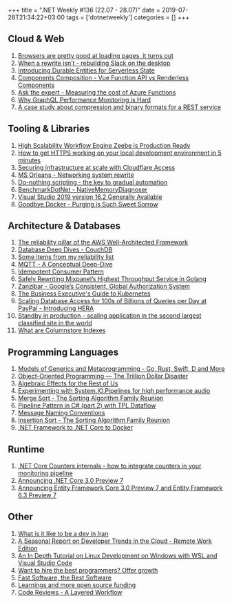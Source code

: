 +++
title = ".NET Weekly #136 (22.07 - 28.07)"
date = 2019-07-28T21:34:22+03:00
tags = ['dotnetweekly']
categories = []
+++

## Cloud & Web

1. [Browsers are pretty good at loading pages, it turns out](https://carter.sande.duodecima.technology/javascript-page-navigation/)
1. [When a rewrite isn’t - rebuilding Slack on the desktop](https://slack.engineering/rebuilding-slack-on-the-desktop-308d6fe94ae4)
1. [Introducing Durable Entities for Serverless State](https://medium.com/microsoftazure/introducing-durable-entities-for-serverless-state-3484e63fe0ae)
1. [Components Composition - Vue Function API vs Renderless Components](https://medium.com/@adamorlowskipoland/vue-components-composition-vue-functional-api-vs-renderless-components-36abee218215)
1. [Ask the expert - Measuring the cost of Azure Functions](https://www.nigelfrank.com/blog/ask-the-expert-measuring-the-cost-of-azure-functions/)
1. [Why GraphQL Performance Monitoring is Hard](https://medium.com/@__xuorig__/why-graphql-performance-monitoring-is-hard-41381bc7c44d)
1. [A case study about compression and binary formats for a REST service](https://medium.com/@julianojuliocosta/a-case-study-about-compression-and-binary-formats-for-a-rest-service-7de9c4535cb8)

<!--more-->

## Tooling & Libraries

1. [High Scalability Workflow Engine Zeebe is Production Ready](https://www.infoq.com/news/2019/07/workflow-engine-zeebe-ga-release/)
1. [How to get HTTPS working on your local development environment in 5 minutes](https://www.freecodecamp.org/news/how-to-get-https-working-on-your-local-development-environment-in-5-minutes-7af615770eec/)
1. [Securing infrastructure at scale with Cloudflare Access](https://blog.cloudflare.com/access-wildcard-subdomain/)
1. [MS Orleans - Networking system rewrite](https://github.com/dotnet/orleans/pull/5436)
1. [Do-nothing scripting - the key to gradual automation](https://blog.danslimmon.com/2019/07/15/do-nothing-scripting-the-key-to-gradual-automation/)
1. [BenchmarkDotNet - NativeMemoryDiagnoser](https://github.com/dotnet/BenchmarkDotNet/pull/1131)
1. [Visual Studio 2019 version 16.2 Generally Available](https://devblogs.microsoft.com/visualstudio/visual-studio-2019-version-16-2-generally-available-and-16-3-preview-1/)
1. [Goodbye Docker - Purging is Such Sweet Sorrow](https://zwischenzugs.com/2019/07/27/goodbye-docker-purging-is-such-sweet-sorrow/)

## Architecture & Databases

1. [The reliability pillar of the AWS Well-Architected Framework](https://d1.awsstatic.com/whitepapers/architecture/AWS-Reliability-Pillar.pdf)
1. [Database Deep Dives - CouchDB](https://www.ibm.com/cloud/blog/new-builders/database-deep-dives-couchdb)
1. [Some items from my reliability list](http://rachelbythebay.com/w/2019/07/21/reliability/)
1. [MQTT - A Conceptual Deep-Dive](https://www.ably.io/concepts/mqtt)
1. [Idempotent Consumer Pattern](https://pradeeploganathan.com/patterns/idempotent-consumer-pattern/)
1. [Safely Rewriting Mixpanel’s Highest Throughput Service in Golang](https://engineering.mixpanel.com/2019/07/24/safely-rewriting-mixpanels-highest-throughput-service-in-golang/)
1. [Zanzibar - Google’s Consistent, Global Authorization System](https://www.usenix.org/conference/atc19/presentation/pang)
1. [The Business Executive's Guide to Kubernetes](https://blog.jessfraz.com/post/the-business-executives-guide-to-kubernetes/)
1. [Scaling Database Access for 100s of Billions of Queries per Day at PayPal - Introducing HERA](https://medium.com/paypal-engineering/scaling-database-access-for-100s-of-billions-of-queries-per-day-paypal-introducing-hera-e192adacda54)
1. [Standby in production - scaling application in the second largest classified site in the world](https://medium.com/avitotech/standby-in-production-scaling-application-in-second-largest-classified-site-in-the-world-97a79a1929de)
1. [What are Columnstore Indexes](https://www.red-gate.com/simple-talk/sql/sql-development/what-are-columnstore-indexes/)

## Programming Languages

1. [Models of Generics and Metaprogramming - Go, Rust, Swift, D and More](http://thume.ca/2019/07/14/a-tour-of-metaprogramming-models-for-generics/)
1. [Object-Oriented Programming — The Trillion Dollar Disaster](https://medium.com/better-programming/object-oriented-programming-the-trillion-dollar-disaster-%EF%B8%8F-92a4b666c7c7)
1. [Algebraic Effects for the Rest of Us](https://overreacted.io/algebraic-effects-for-the-rest-of-us/)
1. [Experimenting with System.IO.Pipelines for high performance audio](https://markheath.net/post/system-io-pipelines-high-perf-audio)
1. [Merge Sort - The Sorting Algorithm Family Reunion](https://exceptionnotfound.net/merge-sort-csharp-the-sorting-algorithm-family-reunion)
1. [Pipeline Pattern in C# (part 2) with TPL Dataflow](https://michaelscodingspot.com/pipeline-pattern-tpl-dataflow/)
1. [Message Naming Conventions](https://jimmybogard.com/message-naming-conventions/)
1. [Insertion Sort - The Sorting Algorithm Family Reunion](https://exceptionnotfound.net/insertion-sort-csharp-the-sorting-algorithm-family-reunion)
1. [.NET Framework to .NET Core to Docker](https://dev.to/magnusstrale/net-framework-to-net-core-to-docker-3m3b)

## Runtime

1. [.NET Core Counters internals - how to integrate counters in your monitoring pipeline](https://medium.com/criteo-labs/net-core-counters-internals-how-to-integrate-counters-in-your-monitoring-pipeline-5354cd61b42e)
1. [Announcing .NET Core 3.0 Preview 7](https://devblogs.microsoft.com/dotnet/announcing-net-core-3-0-preview-7/)
1. [Announcing Entity Framework Core 3.0 Preview 7 and Entity Framework 6.3 Preview 7](https://devblogs.microsoft.com/dotnet/announcing-entity-framework-core-3-0-preview-7-and-entity-framework-6-3-preview-7/)

## Other

1. [What is it like to be a dev in Iran](https://shahinsorkh.ir/2019/07/20/how-is-it-like-to-be-a-dev-in-iran)
1. [A Seasonal Report on Developer Trends in the Cloud - Remote Work Edition](https://www.digitalocean.com/currents/july-2019/)
1. [An In Depth Tutorial on Linux Development on Windows with WSL and Visual Studio Code](https://devblogs.microsoft.com/commandline/an-in-depth-tutorial-on-linux-development-on-windows-with-wsl-and-visual-studio-code/)
1. [Want to hire the best programmers? Offer growth](https://triplebyte.com/blog/want-hire-best-programmers-offer-growth)
1. [Fast Software, the Best Software](https://craigmod.com/essays/fast_software/)
1. [Learnings and more open source funding](https://blog.geteventbot.com/2019/07/09/support-open-source.html)
1. [Code Reviews - A Layered Workflow](https://charcoalbin.com/posts/code-review.html)
